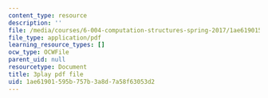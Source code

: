 ```yaml
---
content_type: resource
description: ''
file: /media/courses/6-004-computation-structures-spring-2017/1ae61901595b757b3a8d7a58f63053d2_CLiy3m2Jt-M.pdf
file_type: application/pdf
learning_resource_types: []
ocw_type: OCWFile
parent_uid: null
resourcetype: Document
title: 3play pdf file
uid: 1ae61901-595b-757b-3a8d-7a58f63053d2
---
```

